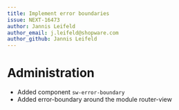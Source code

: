 ```yaml
---
title: Implement error boundaries
issue: NEXT-16473
author: Jannis Leifeld
author_email: j.leifeld@shopware.com 
author_github: Jannis Leifeld
---
```

# Administration
* Added component `sw-error-boundary`
* Added error-boundary around the module router-view
